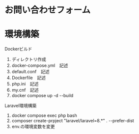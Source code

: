 # お問い合わせフォーム
# 環境構築
Dockerビルド
1. ディレクトリ作成
2. docker-compose.yml　記述
3. default.conf　記述
4. Dockerfile　記述
5. php.ini　記述
6. my.cnf　記述
7. docker compose up -d --build

Laravel環境構築
1. docker compose exec php bash
2. composer create-prpject "laravel/laravel=8.*" . --prefer-dist
3. env.の環境変数を変更
